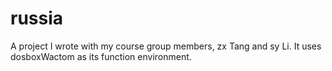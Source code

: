 # russia
A project I wrote with my course group members, zx Tang and sy Li. It uses dosboxWactom as its function environment.
